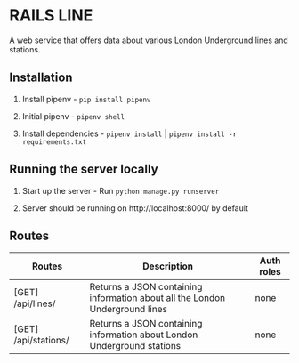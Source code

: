 # RAILS LINE

A web service that offers data about various London Underground lines and stations.

## Installation

1. Install pipenv - `pip install pipenv`

2. Initial pipenv - `pipenv shell`

3. Install dependencies - `pipenv install` | `pipenv install -r requirements.txt`


## Running the server locally

1. Start up the server - Run `python manage.py runserver`

2. Server should be running on http://localhost:8000/ by default

## Routes

| Routes                                                           | Description                              | Auth roles                            |
| -----------------------------------------------------------------|----------------------------------------- | ------------------------------------- |
| [GET] &nbsp; /api/lines/                                  | Returns a JSON containing information about all the London Underground lines                     | none                                     
| [GET] &nbsp; /api/stations/                                  | Returns a JSON containing information about London Underground stations                             | none                                                               
